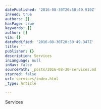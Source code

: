 ```yaml
---
datePublished: '2016-08-30T20:50:49.910Z'
inFeed: true
authors: []
hasPage: true
keywords: []
author: []
via: {}
dateModified: '2016-08-30T20:50:49.347Z'
title: ''
publisher: {}
description: Services
inLanguage: null
inNav: false
sourcePath: _posts/2016-08-30-services.md
starred: false
url: services/index.html
_type: Article

---
```

Services